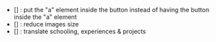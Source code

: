 - [] : put the "a" element inside the button instead of having the button inside the "a" element
- [] : reduce images size
- [] : translate schooling, experiences & projects
